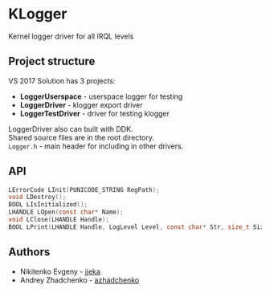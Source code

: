 # KLogger
Kernel logger driver for all IRQL levels

## Project structure
VS 2017 Solution has 3 projects:
 * **LoggerUserspace** - userspace logger for testing
 * **LoggerDriver** - klogger export driver
 * **LoggerTestDriver** - driver for testing klogger

LoggerDriver also can built with DDK.  
Shared source files are in the root directory.  
`Logger.h` - main header for including in other drivers.

## API
```c
LErrorCode LInit(PUNICODE_STRING RegPath);
void LDestroy();
BOOL LIsInitialized();
LHANDLE LOpen(const char* Name);
void LClose(LHANDLE Handle);
BOOL LPrint(LHANDLE Handle, LogLevel Level, const char* Str, size_t Size);
```

## Authors
 * Nikitenko Evgeny - [jjeka](https://github.com/jjeka)
 * Andrey Zhadchenko - [azhadchenko](https://github.com/azhadchenko)